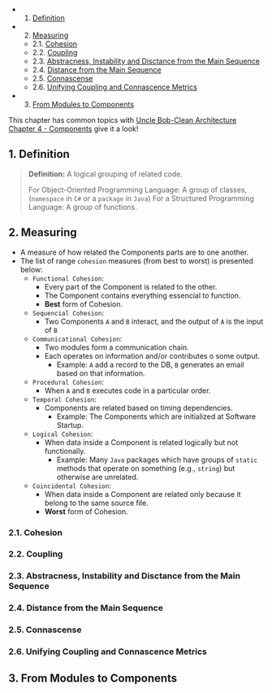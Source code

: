 <!-- vscode-markdown-toc -->
* 1. [Definition](#Definition)
* 2. [Measuring](#Measuring)
	* 2.1. [Cohesion](#Cohesion)
	* 2.2. [Coupling](#Coupling)
	* 2.3. [Abstracness, Instability and Disctance from the Main Sequence](#AbstracnessInstabilityandDisctancefromtheMainSequence)
	* 2.4. [Distance from the Main Sequence](#DistancefromtheMainSequence)
	* 2.5. [Connascense](#Connascense)
	* 2.6. [Unifying Coupling and Connascence Metrics](#UnifyingCouplingandConnascenceMetrics)
* 3. [From Modules to Components](#FromModulestoComponents)

<!-- vscode-markdown-toc-config
	numbering=true
	autoSave=true
	/vscode-markdown-toc-config -->
<!-- /vscode-markdown-toc -->

This chapter has common topics with [Uncle Bob-Clean Architecture Chapter 4 - Components](ComputerScience/UncleBob/CleanArchitecture/Sec04-Components.md)
give it a look!
##  1. <a name='Definition'></a>Definition

> **Definition:** A logical grouping of related code.
> 
> For Object-Oriented Programming Language: A group of classes, (`namespace` in `C#` or a `package` in `Java`)
> For a Structured Programming Language: A group of functions.
>

##  2. <a name='Measuring'></a>Measuring
- A measure of how related the Components parts are to one another.
- The list of range `cohesion` measures (from best to worst) is presented below:
  - `Functional Cohesion`:
    - Every part of the Component is related to the other.
    - The Component contains everything essencial to function.
    - **Best** form of Cohesion.
  - `Sequencial Cohesion`:
    - Two Components `A` and `B` interact, and the output of `A` is the input of `B`      
  - `Communicational Cohesion`: 
    - Two modules form a communication chain.
    - Each operates on information and/or contributes o some output.
      - Example: `A` add a record to the DB, `B` generates an email based on that information.
  - `Procedural Cohesion`:
    - When `A` and `B` executes code in a particular order.
  - `Temporal Cohesion`:
    - Components are related based on timing dependencies.
      - Example: The Components which are initialized at Software Startup.
  - `Logical Cohesion`:
    - When data inside a Component is related logically but not functionally.
      - Example: Many `Java` packages which have groups of `static` methods that operate on something (e.g., `string`) but otherwise are unrelated.
  - `Coincidental Cohesion`:
    - When data inside a Component are related only because it belong to the same source file.
    - **Worst** form of Cohesion.
###  2.1. <a name='Cohesion'></a>Cohesion

###  2.2. <a name='Coupling'></a>Coupling

###  2.3. <a name='AbstracnessInstabilityandDisctancefromtheMainSequence'></a>Abstracness, Instability and Disctance from the Main Sequence

###  2.4. <a name='DistancefromtheMainSequence'></a>Distance from the Main Sequence

###  2.5. <a name='Connascense'></a>Connascense

###  2.6. <a name='UnifyingCouplingandConnascenceMetrics'></a>Unifying Coupling and Connascence Metrics

##  3. <a name='FromModulestoComponents'></a>From Modules to Components